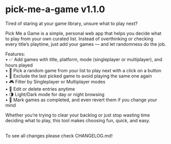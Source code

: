 # pick-me-a-game v1.1.0

Tired of staring at your game library, unsure what to play next?

Pick Me a Game is a simple, personal web app that helps you decide what to play from your own curated list. Instead of overthinking or checking every title’s playtime, just add your games — and let randomness do the job.

Features: <br>
•	✅ Add games with title, platform, mode (singleplayer or multiplayer), and hours played <br>
•	🎲 Pick a random game from your list to play next with a click on a button <br>
•	🔁 Exclude the last picked game to avoid playing the same one again <br>
•	🎮 Filter by Singleplayer or Multiplayer modes <br>
•	📝 Edit or delete entries anytime <br>
•	🌗 Light/Dark mode for day or night browsing <br>
•	🏁 Mark games as completed, and even revert them if you change your mind <br>

Whether you’re trying to clear your backlog or just stop wasting time deciding what to play, this tool makes choosing fun, quick, and easy.


<br>
To see all changes please check CHANGELOG.md!